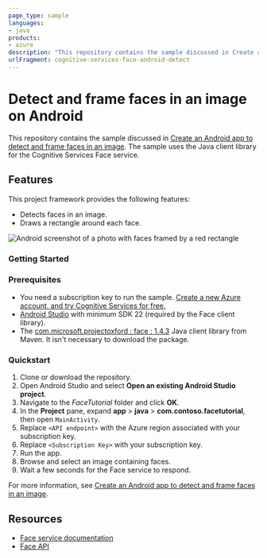 ```yaml
---
page_type: sample
languages:
- java
products:
- azure
description: "This repository contains the sample discussed in Create an Android app to detect and frame faces in an image."
urlFragment: cognitive-services-face-android-detect
---
```


# Detect and frame faces in an image on Android

This repository contains the sample discussed in [Create an Android app to detect and frame faces in an image](https://docs.microsoft.com/en-us/azure/cognitive-services/face/tutorials/faceapiinjavaforandroidtutorial). The sample uses the Java client library for the Cognitive Services Face service.

## Features

This project framework provides the following features:

* Detects faces in an image.
* Draws a rectangle around each face.

![Android screenshot of a photo with faces framed by a red rectangle](https://docs.microsoft.com/en-us/azure/cognitive-services/face/Images/android_getstarted2.1.PNG)

### Getting Started

### Prerequisites

- You need a subscription key to run the sample. [Create a new Azure account, and try Cognitive Services for free.](https://azure.microsoft.com/free/cognitive-services/)
- [Android Studio](https://developer.android.com/studio/) with minimum SDK 22 (required by the Face client library).
- The [com.microsoft.projectoxford : face : 1.4.3](http://search.maven.org/#artifactdetails%7Ccom.microsoft.projectoxford%7Cface%7C1.4.3%7Caar) Java client library from Maven. It isn't necessary to download the package.

### Quickstart

1. Clone or download the repository.
1. Open Android Studio and select **Open an existing Android Studio project**.
1. Navigate to the *FaceTutorial* folder and click **OK**.
1. In the **Project** pane, expand **app** > **java** > **com.contoso.facetutorial**, then open `MainActivity`.
1. Replace `<API endpoint>` with the Azure region associated with your subscription key.
1. Replace `<Subscription Key>` with your subscription key.
1. Run the app.
1. Browse and select an image containing faces.
1. Wait a few seconds for the Face service to respond.

For more information, see [Create an Android app to detect and frame faces in an image](https://docs.microsoft.com/en-us/azure/cognitive-services/face/tutorials/faceapiinjavaforandroidtutorial).

## Resources

- [Face service documentation](https://docs.microsoft.com/en-us/azure/cognitive-services/face/)
- [Face API](https://docs.microsoft.com/en-us/azure/cognitive-services/face/apireference)
